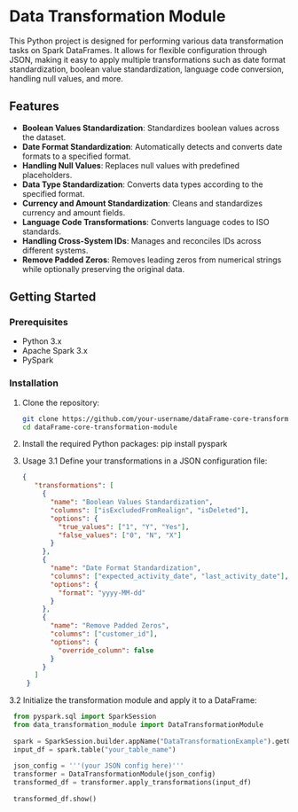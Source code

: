 # Data Transformation Module

This Python project is designed for performing various data transformation tasks on Spark DataFrames. It allows for flexible configuration through JSON, making it easy to apply multiple transformations such as date format standardization, boolean value standardization, language code conversion, handling null values, and more.

## Features

- **Boolean Values Standardization**: Standardizes boolean values across the dataset.
- **Date Format Standardization**: Automatically detects and converts date formats to a specified format.
- **Handling Null Values**: Replaces null values with predefined placeholders.
- **Data Type Standardization**: Converts data types according to the specified format.
- **Currency and Amount Standardization**: Cleans and standardizes currency and amount fields.
- **Language Code Transformations**: Converts language codes to ISO standards.
- **Handling Cross-System IDs**: Manages and reconciles IDs across different systems.
- **Remove Padded Zeros**: Removes leading zeros from numerical strings while optionally preserving the original data.

## Getting Started

### Prerequisites

- Python 3.x
- Apache Spark 3.x
- PySpark

### Installation

1. Clone the repository:

   ```bash
   git clone https://github.com/your-username/dataFrame-core-transformation-module.git
   cd dataFrame-core-transformation-module
   
2. Install the required Python packages:
   pip install pyspark
3. Usage
   3.1 Define your transformations in a JSON configuration file:
     
   ```json
   {
      "transformations": [
        {
          "name": "Boolean Values Standardization",
          "columns": ["isExcludedFromRealign", "isDeleted"],
          "options": {
            "true_values": ["1", "Y", "Yes"],
            "false_values": ["0", "N", "X"]
          }
        },
        {
          "name": "Date Format Standardization",
          "columns": ["expected_activity_date", "last_activity_date"],
          "options": {
            "format": "yyyy-MM-dd"
          }
        },
        {
          "name": "Remove Padded Zeros",
          "columns": ["customer_id"],
          "options": {
            "override_column": false
          }
        }
      ]
    }
   ```
3.2 Initialize the transformation module and apply it to a DataFrame:
   ```python
    from pyspark.sql import SparkSession
    from data_transformation_module import DataTransformationModule
    
    spark = SparkSession.builder.appName("DataTransformationExample").getOrCreate()
    input_df = spark.table("your_table_name")
    
    json_config = '''(your JSON config here)'''
    transformer = DataTransformationModule(json_config)
    transformed_df = transformer.apply_transformations(input_df)
    
    transformed_df.show()
  ```

